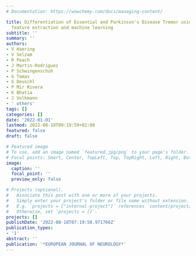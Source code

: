 ```yaml
---
# Documentation: https://wowchemy.com/docs/managing-content/

title: Differentiation of Essential and Parkinson's Disease Tremor using time series
  feature extraction and machine learning
subtitle: ''
summary: ''
authors:
- V Haering
- V Selzam
- R Peach
- J Martin-Rodriguez
- P Schwingenschuh
- G Tamas
- G Deuschl
- P Mir Rivera
- K Bhatia
- J Volkmann
- ' others'
tags: []
categories: []
date: '2022-01-01'
lastmod: 2022-08-18T09:19:59+02:00
featured: false
draft: false

# Featured image
# To use, add an image named `featured.jpg/png` to your page's folder.
# Focal points: Smart, Center, TopLeft, Top, TopRight, Left, Right, BottomLeft, Bottom, BottomRight.
image:
  caption: ''
  focal_point: ''
  preview_only: false

# Projects (optional).
#   Associate this post with one or more of your projects.
#   Simply enter your project's folder or file name without extension.
#   E.g. `projects = ["internal-project"]` references `content/project/deep-learning/index.md`.
#   Otherwise, set `projects = []`.
projects: []
publishDate: '2022-08-18T07:19:58.971766Z'
publication_types:
- '1'
abstract: ''
publication: '*EUROPEAN JOURNAL OF NEUROLOGY*'
---
```

